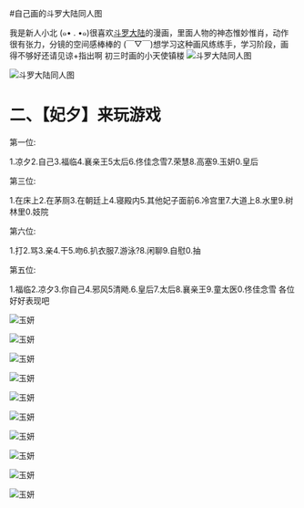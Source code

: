 #自己画的斗罗大陆同人图

我是新人小北 (๑• . •๑)很喜欢[斗罗大陆](http://www.aiyouman.com/109/)的漫画，里面人物的神态惟妙惟肖，动作很有张力，分镜的空间感棒棒的
(￣▽￣)想学习这种画风练练手，学习阶段，画得不够好还请见谅+指出啊
初三时画的小天使镇楼
![斗罗大陆同人图](http://imgsrc.baidu.com/forum/w%3D580/sign=20377076dd39b6004dce0fbfd9523526/291597025aafa40f7e02bd48a364034f7af01947.jpg)

![斗罗大陆同人图](http://imgsrc.baidu.com/forum/w%3D580/sign=bd382fb5bb1bb0518f24b320067bda77/043a98b1cb1349541d6ccbf35e4e9258d0094a1f.jpg)



# 二、【妃夕】来玩游戏

第一位:

1.凉夕2.自己3.福临4.襄亲王5太后6.佟佳念雪7.荣慧8.高塞9.玉妍0.皇后

第三位:

1.在床上2.在茅厕3.在朝廷上4.寝殿内5.其他妃子面前6.冷宫里7.大道上8.水里9.树林里0.妓院

第六位:

1.打2.骂3.亲4.干5.吻6.扒衣服7.游泳?8.闲聊9.自慰0.抽

第五位:

1.福临2.凉夕3.你自己4.邪风5清飏.6.皇后7.太后8.襄亲王9.童太医0.佟佳念雪
各位好好表现吧

![玉妍](http://imgsrc.baidu.com/forum/w%3d580/sign=fcfae64bd958ccbf1bbcb53229d9bcd4/f2ff7e381f30e924f7bdd3c844086e061c95f722.jpg)

![玉妍](http://imgsrc.baidu.com/forum/w%3d580/sign=18eb410e973df8dca63d8f99fd1072bf/a4ca709759ee3d6d3ddfc8324b166d224e4ade22.jpg)

![玉妍](http://imgsrc.baidu.com/forum/w%3d580/sign=a2e914eb474a20a4311e3ccfa0509847/39483a81800a19d85dc1c8fc3bfa828ba41e4605.jpg)

![玉妍](http://imgsrc.baidu.com/forum/w%3d580/sign=3c3502020246f21fc9345e5bc6266b31/08e81734970a304ecee0ec03d9c8a786cb175c05.jpg)

![玉妍](http://imgsrc.baidu.com/forum/w%3d580/sign=3640798670f0f736d8fe4c093a54b382/45899c8065380cd70c07ed14a944ad3458828122.jpg)

![玉妍](http://imgsrc.baidu.com/forum/w%3d580/sign=21a6c3c84290f60304b09c4f0913b370/83fe1d36acaf2edd08e80610851001e938019322.jpg)

![玉妍](http://imgsrc.baidu.com/forum/w%3d580/sign=1caffd1f2f7f9e2f70351d002f31e962/2095d335e5dde7112dcb0c0fafefce1b9c166122.jpg)

![玉妍](http://imgsrc.baidu.com/forum/w%3d580/sign=fdb32327356d55fbc5c6762e5d234f40/67af8709b3de9c820a7cb6766481800a18d84322.jpg)

![玉妍](http://imgsrc.baidu.com/forum/w%3d580/sign=ea3ecbfc3bfa828bd1239debcd1e41cd/9bf14b950a7b02082df470186ad9f2d3562cc806.jpg)

![玉妍](http://imgsrc.baidu.com/forum/w%3d580/sign=e445ac41dc3f8794d3ff4826e21a0ead/87f95af3d7ca7bcb7c4688d6b6096b63f724a806.jpg)
